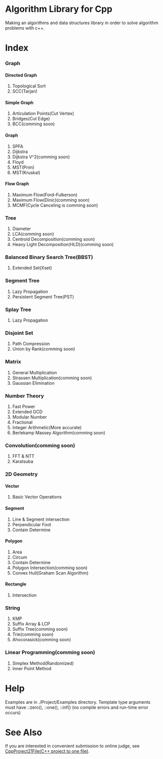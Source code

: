 # Algorithm Library for Cpp
Making an algorithms and data structures library in order to solve algorithm problems with c++.

# Index
<h3>Graph</h3>
  <h4>Directed Graph</h4>
    <ol><li>Topological Sort</li>
    <li>SCC(Tarjan)</li></ol>
  <h4>Simple Graph</h4>
    <ol><li>Articulation Points(Cut Vertex)</li>
    <li>Bridges(Cut Edge)</li>
    <li>BCC(comming soon)</li></ol>
  <h4>Graph</h4>
    <ol><li>SPFA</li>
    <li>Dijkstra</li>
    <li>Dijkstra V^2(comming soon)</li>
    <li>Floyd</li>
    <li>MST(Prim)</li>
    <li>MST(Kruskal)</li></ol>
  <h4>Flow Graph</h4>
    <ol><li>Maximum Flow(Ford–Fulkerson)</li>
    <li>Maximum Flow(Dinic)(comming soon)</li>
    <li>MCMF(Cycle Canceling is comming soon)</li></ol>
<h3>Tree</h3>
  <ol><li>Diameter</li>
  <li>LCA(comming soon)</li>
  <li>Centroid Decomposition(comming soon)</li>
  <li>Heavy Light Decomposition(HLD)(comming soon)</li></ol>
<h3>Balanced Binary Search Tree(BBST)</h3>
  <ol><li>Extended Set(Xset)</li></ol>
<h3>Segment Tree</h3>
  <ol><li>Lazy Propagation</li>
  <li>Persistent Segment Tree(PST)</li></ol>
<h3>Splay Tree</h3>
  <ol><li>Lazy Propagation</li></ol>
<h3>Disjoint Set</h3>
  <ol><li>Path Compression</li>
  <li>Union by Rank(comming soon)</li></ol>
<h3>Matrix</h3><ol>
  <li>General Multiplication</li>  
  <li>Strassen Multiplication(comming soon)</li>
  <li>Gaussian Elimination</li></ol>
<h3>Number Theory</h3><ol>
  <li>Fast Power</li>
  <li>Extended GCD</li>
  <li>Modular Number</li>
  <li>Fractional</li>
  <li>Integer Arithmetic(More accurate)</li>
  <li>Berlekamp Massey Algorithm(comming soon)</li></ol>
<h3>Convolution(comming soon)</h3><ol>
  <li>FFT & NTT</li>
  <li>Karatsuba</li>
</ol>
<h3>2D Geometry</h3>
  <h4>Vector</h4><ol>
    <li>Basic Vector Operations</li>
  </ol>
  <h4>Segment</h4><ol>
    <li>Line & Segment intersection</li>
    <li>Perpendicular Foot</li>
    <li>Contain Determine</li>
  </ol>
  <h4>Polygon</h4><ol>
    <li>Area</li>
    <li>Circum</li>
    <li>Contain Determine</li>
    <li>Polygon Intersection(comming soon)</li>
    <li>Convex Hull(Graham Scan Algorithm)</li>
  </ol>
  <h4>Rectangle</h4><ol>
    <li>Intersection</li>
  </ol>
<h3>String</h3>
  <ol><li>KMP</li>
  <li>Suffix Array & LCP</li>
  <li>Suffix Tree(comming soon)</li>
  <li>Trie(comming soon)</li>
  <li>Ahocorasick(comming soon)</li></ol>
<h3>Linear Programming(comming soon)</h3>
  <ol><li>Simplex Method(Randomized)</li>
  <li>Inner Point Method</li></ol>

# Help
Examples are in ./Project/Examples directory.
Template type arguments must have ::zero(), ::one(), ::inf() (no compile errors and run-time error occurs)

# See Also
If you are interested in convenient submission to online judge, see <a href="https://github.com/Lobo-Prix/CppProject21File">CppProject21File(C++ project to one file)</a>.
